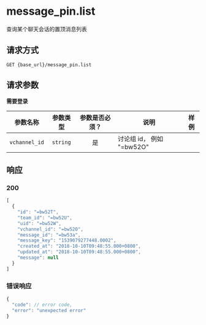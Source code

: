 # message_pin.list

查询某个聊天会话的置顶消息列表

## 请求方式

```
GET {base_url}/message_pin.list
```

## 请求参数

**需要登录**

| 参数名称 | 参数类型 | 参数是否必须？ | 说明 | 样例 |
|:--------:|:--------:|:--------------:|------|------|
| `vchannel_id` | `string` | 是 | 讨论组 id， 例如 \"=bw52O\" |  |

## 响应

### 200

```javascript
[
  {
    "id": "=bw52T",
    "team_id": "=bw52U",
    "uid": "=bw52W",
    "vchannel_id": "=bw52O",
    "message_id": "=bw53a",
    "message_key": "1539079277448.0002",
    "created_at": "2018-10-10T09:48:55.000+0800",
    "updated_at": "2018-10-10T09:48:55.000+0800",
    "message": null
  }
]
```
### 错误响应

```javascript
{
  "code": // error code,
  "error": "unexpected error"
}
```

<!-- generated by gen_doc.js -->
